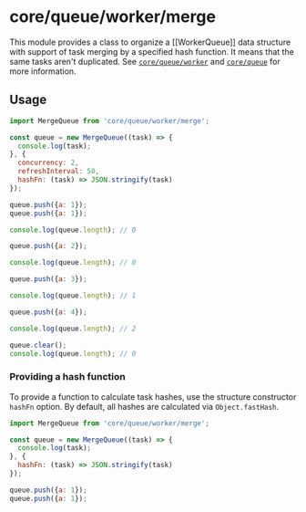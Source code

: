 # core/queue/worker/merge

This module provides a class to organize a [[WorkerQueue]] data structure with support of task merging by a specified hash function.
It means that the same tasks aren't duplicated. See [`core/queue/worker`](src_core_queue_worker.html) and
[`core/queue`](src_core_queue.html) for more information.

## Usage

```js
import MergeQueue from 'core/queue/worker/merge';

const queue = new MergeQueue((task) => {
  console.log(task);
}, {
  concurrency: 2,
  refreshInterval: 50,
  hashFn: (task) => JSON.stringify(task)
});

queue.push({a: 1});
queue.push({a: 1});

console.log(queue.length); // 0

queue.push({a: 2});

console.log(queue.length); // 0

queue.push({a: 3});

console.log(queue.length); // 1

queue.push({a: 4});

console.log(queue.length); // 2

queue.clear();
console.log(queue.length); // 0
```

### Providing a hash function

To provide a function to calculate task hashes, use the structure constructor `hashFn` option.
By default, all hashes are calculated via `Object.fastHash`.

```js
import MergeQueue from 'core/queue/worker/merge';

const queue = new MergeQueue((task) => {
  console.log(task);
}, {
  hashFn: (task) => JSON.stringify(task)
});

queue.push({a: 1});
queue.push({a: 1});
```
